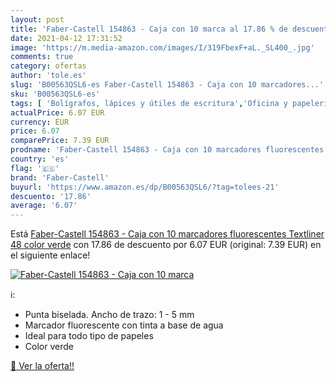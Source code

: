 ```yaml
---
layout: post
title: 'Faber-Castell 154863 - Caja con 10 marca al 17.86 % de descuento'
date: 2021-04-12 17:31:52
image: 'https://m.media-amazon.com/images/I/319FbexF+aL._SL400_.jpg'
comments: true
category: ofertas
author: 'tole.es'
slug: 'B00563QSL6-es Faber-Castell 154863 - Caja con 10 marcadores...'
sku: 'B00563QSL6-es'
tags: [ 'Bolígrafos, lápices y útiles de escritura','Oficina y papelería','Rotuladores y subrayadores','Subrayadores','faber-castell', ]
actualPrice: 6.07 EUR
currency: EUR
price: 6.07
comparePrice: 7.39 EUR
prodname: 'Faber-Castell 154863 - Caja con 10 marcadores fluorescentes Textliner 48  color verde'
country: 'es'
flag: '🇪🇸'
brand: 'Faber-Castell'
buyurl: 'https://www.amazon.es/dp/B00563QSL6/?tag=tolees-21'
descuento: '17.86'
average: '6.07'
---
```


Está [Faber-Castell 154863 - Caja con 10 marcadores fluorescentes Textliner 48  color verde](https://www.amazon.es/dp/B00563QSL6/?tag=tolees-21) con 17.86 de descuento por 6.07 EUR (original: 7.39 EUR) en el siguiente enlace!

[![Faber-Castell 154863 - Caja con 10 marca](https://m.media-amazon.com/images/I/319FbexF+aL._SL400_.jpg)](https://www.amazon.es/dp/B00563QSL6/?tag=tolees-21)

ℹ️:

- Punta biselada. Ancho de trazo: 1 - 5 mm
- Marcador fluorescente con tinta a base de agua
- Ideal para todo tipo de papeles
- Color verde

[🛒 Ver la oferta!!](https://www.amazon.es/dp/B00563QSL6/?tag=tolees-21)
